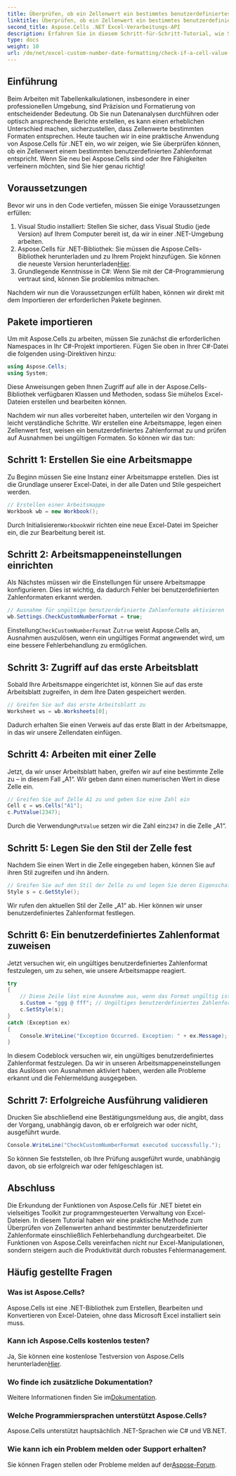 ```yaml
---
title: Überprüfen, ob ein Zellenwert ein bestimmtes benutzerdefiniertes Zahlenformat aufweist
linktitle: Überprüfen, ob ein Zellenwert ein bestimmtes benutzerdefiniertes Zahlenformat aufweist
second_title: Aspose.Cells .NET Excel-Verarbeitungs-API
description: Erfahren Sie in diesem Schritt-für-Schritt-Tutorial, wie Sie mit Aspose.Cells für .NET Excel-Zellenwerte anhand benutzerdefinierter Zahlenformate überprüfen.
type: docs
weight: 10
url: /de/net/excel-custom-number-date-formatting/check-if-a-cell-value-is-in-a-specific-custom-number-format/
---
```

## Einführung

Beim Arbeiten mit Tabellenkalkulationen, insbesondere in einer professionellen Umgebung, sind Präzision und Formatierung von entscheidender Bedeutung. Ob Sie nun Datenanalysen durchführen oder optisch ansprechende Berichte erstellen, es kann einen erheblichen Unterschied machen, sicherzustellen, dass Zellenwerte bestimmten Formaten entsprechen. Heute tauchen wir in eine praktische Anwendung von Aspose.Cells für .NET ein, wo wir zeigen, wie Sie überprüfen können, ob ein Zellenwert einem bestimmten benutzerdefinierten Zahlenformat entspricht. Wenn Sie neu bei Aspose.Cells sind oder Ihre Fähigkeiten verfeinern möchten, sind Sie hier genau richtig!

## Voraussetzungen

Bevor wir uns in den Code vertiefen, müssen Sie einige Voraussetzungen erfüllen:

1. Visual Studio installiert: Stellen Sie sicher, dass Visual Studio (jede Version) auf Ihrem Computer bereit ist, da wir in einer .NET-Umgebung arbeiten.
2.  Aspose.Cells für .NET-Bibliothek: Sie müssen die Aspose.Cells-Bibliothek herunterladen und zu Ihrem Projekt hinzufügen. Sie können die neueste Version herunterladen[Hier](https://releases.aspose.com/cells/net/).
3. Grundlegende Kenntnisse in C#: Wenn Sie mit der C#-Programmierung vertraut sind, können Sie problemlos mitmachen.

Nachdem wir nun die Voraussetzungen erfüllt haben, können wir direkt mit dem Importieren der erforderlichen Pakete beginnen.

## Pakete importieren

Um mit Aspose.Cells zu arbeiten, müssen Sie zunächst die erforderlichen Namespaces in Ihr C#-Projekt importieren. Fügen Sie oben in Ihrer C#-Datei die folgenden using-Direktiven hinzu:

```csharp
using Aspose.Cells;
using System;
```

Diese Anweisungen geben Ihnen Zugriff auf alle in der Aspose.Cells-Bibliothek verfügbaren Klassen und Methoden, sodass Sie mühelos Excel-Dateien erstellen und bearbeiten können.

Nachdem wir nun alles vorbereitet haben, unterteilen wir den Vorgang in leicht verständliche Schritte. Wir erstellen eine Arbeitsmappe, legen einen Zellenwert fest, weisen ein benutzerdefiniertes Zahlenformat zu und prüfen auf Ausnahmen bei ungültigen Formaten. So können wir das tun:

## Schritt 1: Erstellen Sie eine Arbeitsmappe

Zu Beginn müssen Sie eine Instanz einer Arbeitsmappe erstellen. Dies ist die Grundlage unserer Excel-Datei, in der alle Daten und Stile gespeichert werden.

```csharp
// Erstellen einer Arbeitsmappe
Workbook wb = new Workbook();
```

 Durch Initialisieren`Workbook`wir richten eine neue Excel-Datei im Speicher ein, die zur Bearbeitung bereit ist.

## Schritt 2: Arbeitsmappeneinstellungen einrichten

Als Nächstes müssen wir die Einstellungen für unsere Arbeitsmappe konfigurieren. Dies ist wichtig, da dadurch Fehler bei benutzerdefinierten Zahlenformaten erkannt werden.

```csharp
// Ausnahme für ungültige benutzerdefinierte Zahlenformate aktivieren
wb.Settings.CheckCustomNumberFormat = true;
```

 Einstellung`CheckCustomNumberFormat` Zu`true` weist Aspose.Cells an, Ausnahmen auszulösen, wenn ein ungültiges Format angewendet wird, um eine bessere Fehlerbehandlung zu ermöglichen.

## Schritt 3: Zugriff auf das erste Arbeitsblatt

Sobald Ihre Arbeitsmappe eingerichtet ist, können Sie auf das erste Arbeitsblatt zugreifen, in dem Ihre Daten gespeichert werden.

```csharp
// Greifen Sie auf das erste Arbeitsblatt zu
Worksheet ws = wb.Worksheets[0];
```

Dadurch erhalten Sie einen Verweis auf das erste Blatt in der Arbeitsmappe, in das wir unsere Zellendaten einfügen.

## Schritt 4: Arbeiten mit einer Zelle

Jetzt, da wir unser Arbeitsblatt haben, greifen wir auf eine bestimmte Zelle zu – in diesem Fall „A1“. Wir geben dann einen numerischen Wert in diese Zelle ein.

```csharp
// Greifen Sie auf Zelle A1 zu und geben Sie eine Zahl ein
Cell c = ws.Cells["A1"];
c.PutValue(2347);
```

 Durch die Verwendung`PutValue` setzen wir die Zahl ein`2347` in die Zelle „A1“. 

## Schritt 5: Legen Sie den Stil der Zelle fest

Nachdem Sie einen Wert in die Zelle eingegeben haben, können Sie auf ihren Stil zugreifen und ihn ändern.

```csharp
// Greifen Sie auf den Stil der Zelle zu und legen Sie deren Eigenschaft Style.Custom fest
Style s = c.GetStyle();
```

Wir rufen den aktuellen Stil der Zelle „A1“ ab. Hier können wir unser benutzerdefiniertes Zahlenformat festlegen.

## Schritt 6: Ein benutzerdefiniertes Zahlenformat zuweisen

Jetzt versuchen wir, ein ungültiges benutzerdefiniertes Zahlenformat festzulegen, um zu sehen, wie unsere Arbeitsmappe reagiert.

```csharp
try
{
    // Diese Zeile löst eine Ausnahme aus, wenn das Format ungültig ist
    s.Custom = "ggg @ fff"; // Ungültiges benutzerdefiniertes Zahlenformat
    c.SetStyle(s);
}
catch (Exception ex)
{
    Console.WriteLine("Exception Occurred. Exception: " + ex.Message);
}
```

In diesem Codeblock versuchen wir, ein ungültiges benutzerdefiniertes Zahlenformat festzulegen. Da wir in unseren Arbeitsmappeneinstellungen das Auslösen von Ausnahmen aktiviert haben, werden alle Probleme erkannt und die Fehlermeldung ausgegeben.

## Schritt 7: Erfolgreiche Ausführung validieren

Drucken Sie abschließend eine Bestätigungsmeldung aus, die angibt, dass der Vorgang, unabhängig davon, ob er erfolgreich war oder nicht, ausgeführt wurde.

```csharp
Console.WriteLine("CheckCustomNumberFormat executed successfully.");
```

So können Sie feststellen, ob Ihre Prüfung ausgeführt wurde, unabhängig davon, ob sie erfolgreich war oder fehlgeschlagen ist.

## Abschluss

Die Erkundung der Funktionen von Aspose.Cells für .NET bietet ein vielseitiges Toolkit zur programmgesteuerten Verwaltung von Excel-Dateien. In diesem Tutorial haben wir eine praktische Methode zum Überprüfen von Zellenwerten anhand bestimmter benutzerdefinierter Zahlenformate einschließlich Fehlerbehandlung durchgearbeitet. Die Funktionen von Aspose.Cells vereinfachen nicht nur Excel-Manipulationen, sondern steigern auch die Produktivität durch robustes Fehlermanagement.

## Häufig gestellte Fragen

### Was ist Aspose.Cells?
Aspose.Cells ist eine .NET-Bibliothek zum Erstellen, Bearbeiten und Konvertieren von Excel-Dateien, ohne dass Microsoft Excel installiert sein muss.

### Kann ich Aspose.Cells kostenlos testen?
 Ja, Sie können eine kostenlose Testversion von Aspose.Cells herunterladen[Hier](https://releases.aspose.com/).

### Wo finde ich zusätzliche Dokumentation?
 Weitere Informationen finden Sie im[Dokumentation](https://reference.aspose.com/cells/net/).

### Welche Programmiersprachen unterstützt Aspose.Cells?
Aspose.Cells unterstützt hauptsächlich .NET-Sprachen wie C# und VB.NET.

### Wie kann ich ein Problem melden oder Support erhalten?
 Sie können Fragen stellen oder Probleme melden auf der[Aspose-Forum](https://forum.aspose.com/c/cells/9).